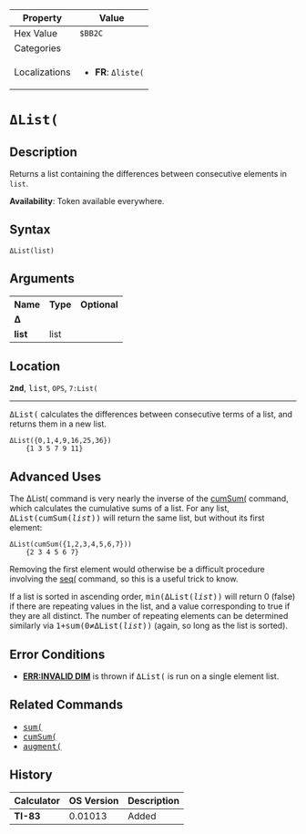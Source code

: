 | Property      | Value |
|---------------|-------|
| Hex Value     | `$BB2C`|
| Categories    | <ul></ul> |
| Localizations | <ul><li><b>FR</b>: `Δliste(`</li></ul> |

# `ΔList(`

## Description
Returns a list containing the differences between consecutive elements in `list`.


<b>Availability</b>: Token available everywhere.

## Syntax
`ΔList(list)`

## Arguments
<table>
<tr><th>Name</th><th>Type</th><th>Optional</th></tr>

<tr><td><b>Δ</b></td><td></td><td></td></tr>

<tr><td><b>list</b></td><td>list</td><td></td></tr>

</table>

## Location
<tt><kbd><b>2nd</b></kbd></tt>, <kbd>list</kbd>, `OPS`, `7:List(`
<hr>

<tt>ΔList(</tt> calculates the differences between consecutive terms of a list, and returns them in a new list.

```ti-basic
ΔList({0,1,4,9,16,25,36})
    {1 3 5 7 9 11}
```

## Advanced Uses

The ΔList( command is very nearly the inverse of the [cumSum(](cumSum\(.md) command, which calculates the cumulative sums of a list. For any list, <tt>ΔList(cumSum(<em>list</em>))</tt> will return the same list, but without its first element:

```ti-basic
ΔList(cumSum({1,2,3,4,5,6,7}))
    {2 3 4 5 6 7}
```

Removing the first element would otherwise be a difficult procedure involving the [seq(](seq-list) command, so this is a useful trick to know.

If a list is sorted in ascending order, <tt>min(ΔList(<em>list</em>))</tt> will return 0 (false) if there are repeating values in the list, and a value corresponding to true if they are all distinct. The number of repeating elements can be determined similarly via <tt>1+sum(0≠ΔList(<em>list</em>))</tt> (again, so long as the list is sorted).

## Error Conditions

*   **[ERR:INVALID DIM](errors#invaliddim)** is thrown if <tt>ΔList(</tt> is run on a single element list.

## Related Commands

*   <tt><a href="sum(.md">sum(</a></tt>
*   <tt><a href="cumSum(.md">cumSum(</a></tt>
*   <tt><a href="augment(.md">augment(</a></tt>

## History
| Calculator | OS Version | Description |
|------------|------------|-------------|
| <b>TI-83</b> | 0.01013 | Added |


